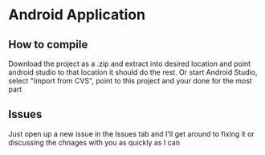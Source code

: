 # Android Application

## How to compile
Download the project as a .zip and extract into desired location and point android studio to that location it should do the rest.
Or start Android Studio, select "Import from CVS", point to this project and your done for the most part

## Issues 
Just open up a new issue in the Issues tab and I'll get around to fixing it or discussing the chnages with you as quickly as I can
